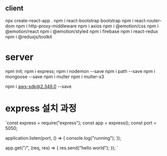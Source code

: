 ## client

npx create-react-app .
npm i react-bootstrap bootstrap
npm i react-router-dom
npm i http-proxy-middleware
npm i axios
npm i @emotion/css
npm i @emotion/react
npm i @emotion/styled
npm i firebase
npm i react-redux
npm i @reduxjs/toolkit

# server

npm init;
npm i express;
npm i nodemon --save
npm i path --save
npm i mongoose --save
npm i multer
npm i multer-s3

npm i aws-sdk@2.348.0 --save

# express 설치 과정

`const express = require("express");
const app = express();
const port = 5050;

application.listen(port, () => {
console.log("running");
});

app.get("/", (req, res) => {
res.send("hello world");
});
`
